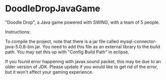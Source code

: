 DoodleDropJavaGame
==================

"Doodle Drop", a Java game powered with SWING, with a team of 5 people.

Instructions:

To compile the project, note that there is a jar file called mysql-connector-java-5.0.8-bin.jar. You need to add this file as an external library to the build path. You may set this up with "Config Build Path" in eclipse.

If you found error happening with javax.sound packet, this may be due to an older version of JDK. Please update if you would like to get rid of the error, but it won't affect your gaming experience.
